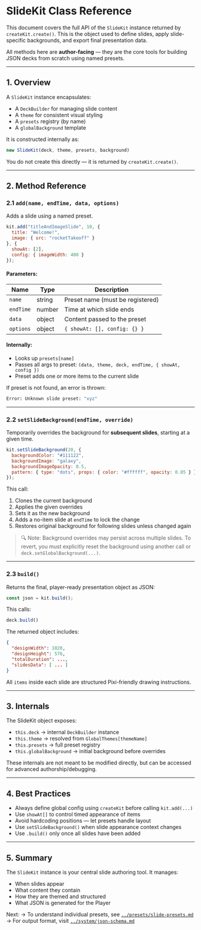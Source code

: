 

# SlideKit Class Reference

This document covers the full API of the `SlideKit` instance returned by `createKit.create()`. This is the object used to define slides, apply slide-specific backgrounds, and export final presentation data.

All methods here are **author-facing** — they are the core tools for building JSON decks from scratch using named presets.

---

## 1. Overview

A `SlideKit` instance encapsulates:

- A `DeckBuilder` for managing slide content
- A `theme` for consistent visual styling
- A `presets` registry (by name)
- A `globalBackground` template

It is constructed internally as:

```js
new SlideKit(deck, theme, presets, background)
````

You do not create this directly — it is returned by `createKit.create()`.

---

## 2. Method Reference

### 2.1 `add(name, endTime, data, options)`

Adds a slide using a named preset.

```js
kit.add("titleAndImageSlide", 10, {
  title: "Welcome!",
  image: { src: "rocketTakeoff" }
}, {
  showAt: [2],
  config: { imageWidth: 400 }
});
```

#### Parameters:

| Name      | Type   | Description                      |
| --------- | ------ | -------------------------------- |
| `name`    | string | Preset name (must be registered) |
| `endTime` | number | Time at which slide ends         |
| `data`    | object | Content passed to the preset     |
| `options` | object | `{ showAt: [], config: {} }`     |

#### Internally:

* Looks up `presets[name]`
* Passes all args to preset: `(data, theme, deck, endTime, { showAt, config })`
* Preset adds one or more items to the current slide

If preset is not found, an error is thrown:

```bash
Error: Unknown slide preset: "xyz"
```

---

### 2.2 `setSlideBackground(endTime, override)`

Temporarily overrides the background for **subsequent slides**, starting at a given time.

```js
kit.setSlideBackground(20, {
  backgroundColor: "#111122",
  backgroundImage: "galaxy",
  backgroundImageOpacity: 0.5,
  pattern: { type: "dots", props: { color: "#ffffff", opacity: 0.05 } }
});
```

This call:

1. Clones the current background
2. Applies the given overrides
3. Sets it as the new background
4. Adds a no-item slide at `endTime` to lock the change
5. Restores original background for following slides unless changed again

> 🔍 Note: Background overrides may persist across multiple slides. To revert, you must explicitly reset the background using another call or `deck.setGlobalBackground(...)`.

---

### 2.3 `build()`

Returns the final, player-ready presentation object as JSON:

```js
const json = kit.build();
```

This calls:

```js
deck.build()
```

The returned object includes:

```json
{
  "designWidth": 1020,
  "designHeight": 576,
  "totalDuration": ...,
  "slidesData": [ ... ]
}
```

All `items` inside each slide are structured Pixi-friendly drawing instructions.

---

## 3. Internals

The SlideKit object exposes:

* `this.deck` → internal `DeckBuilder` instance
* `this.theme` → resolved from `GlobalThemes[themeName]`
* `this.presets` → full preset registry
* `this.globalBackground` → initial background before overrides

These internals are not meant to be modified directly, but can be accessed for advanced authorship/debugging.

---

## 4. Best Practices

* Always define global config using `createKit` before calling `kit.add(...)`
* Use `showAt[]` to control timed appearance of items
* Avoid hardcoding positions — let presets handle layout
* Use `setSlideBackground()` when slide appearance context changes
* Use `.build()` only once all slides have been added

---

## 5. Summary

The `SlideKit` instance is your central slide authoring tool. It manages:

* When slides appear
* What content they contain
* How they are themed and structured
* What JSON is generated for the Player

Next:
→ To understand individual presets, see [`../presets/slide-presets.md`](../presets/slide-presets.md)
→ For output format, visit [`../system/json-schema.md`](../system/json-schema.md)

```

